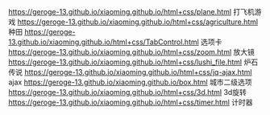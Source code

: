 https://geroge-13.github.io/xiaoming.github.io/html+css/plane.html 打飞机游戏
 https://geroge-13.github.io/xiaoming.github.io/html+css/agriculture.html 种田
 https://geroge-13.github.io/xiaoming.github.io/html+css/TabControl.html 选项卡
 https://geroge-13.github.io/xiaoming.github.io/html+css/zoom.html 放大镜
 https://geroge-13.github.io/xiaoming.github.io/html+css/lushi_file.html 炉石传说
 https://geroge-13.github.io/xiaoming.github.io/html+css/jq-ajax.html  ajax
 https://geroge-13.github.io/xiaoming.github.io/box.html 城市二级选项
 https://geroge-13.github.io/xiaoming.github.io/html+css/3d.html 3d旋转
 https://geroge-13.github.io/xiaoming.github.io/html+css/timer.html 计时器
